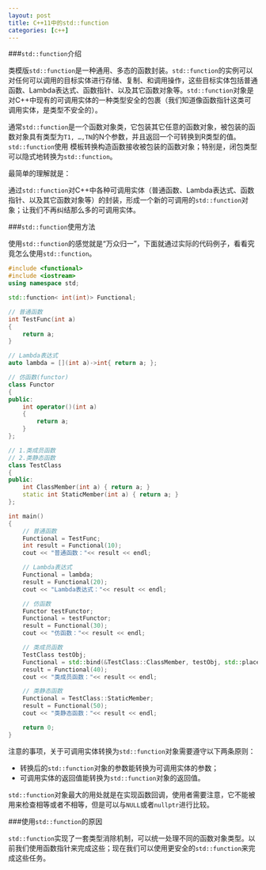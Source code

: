```yaml
---
layout: post
title: C++11中的std::function
categories: [c++]
---
```


###`std::function`介绍

类模版`std::function`是一种通用、多态的函数封装。`std::function`的实例可以对任何可以调用的目标实体进行存储、复制、和调用操作，这些目标实体包括普通函数、Lambda表达式、函数指针、以及其它函数对象等。`std::function`对象是对C++中现有的可调用实体的一种类型安全的包裹（我们知道像函数指针这类可调用实体，是类型不安全的）。

通常`std::function`是一个函数对象类，它包装其它任意的函数对象，被包装的函数对象具有类型为`T1, …,TN`的N个参数，并且返回一个可转换到R类型的值。`std::function`使用 模板转换构造函数接收被包装的函数对象；特别是，闭包类型可以隐式地转换为`std::function`。

最简单的理解就是：

通过`std::function`对C++中各种可调用实体（普通函数、Lambda表达式、函数指针、以及其它函数对象等）的封装，形成一个新的可调用的`std::function`对象；让我们不再纠结那么多的可调用实体。

###`std::function`使用方法

使用`std::function`的感觉就是“万众归一”，下面就通过实际的代码例子，看看究竟怎么使用`std::function`。

```cpp
#include <functional>
#include <iostream>
using namespace std;

std::function< int(int)> Functional;

// 普通函数
int TestFunc(int a)
{
    return a;
}

// Lambda表达式
auto lambda = [](int a)->int{ return a; };

// 仿函数(functor)
class Functor
{
public:
    int operator()(int a)
    {
        return a;
    }
};

// 1.类成员函数
// 2.类静态函数
class TestClass
{
public:
    int ClassMember(int a) { return a; }
    static int StaticMember(int a) { return a; }
};

int main()
{
    // 普通函数
    Functional = TestFunc;
    int result = Functional(10);
    cout << "普通函数："<< result << endl;

    // Lambda表达式
    Functional = lambda;
    result = Functional(20);
    cout << "Lambda表达式："<< result << endl;

    // 仿函数
    Functor testFunctor;
    Functional = testFunctor;
    result = Functional(30);
    cout << "仿函数："<< result << endl;

    // 类成员函数
    TestClass testObj;
    Functional = std::bind(&TestClass::ClassMember, testObj, std::placeholders::_1);
    result = Functional(40);
    cout << "类成员函数："<< result << endl;

    // 类静态函数
    Functional = TestClass::StaticMember;
    result = Functional(50);
    cout << "类静态函数："<< result << endl;

    return 0;
}
```

注意的事项，关于可调用实体转换为`std::function`对象需要遵守以下两条原则：

-   转换后的`std::function`对象的参数能转换为可调用实体的参数；
-   可调用实体的返回值能转换为`std::function`对象的返回值。

`std::function`对象最大的用处就是在实现函数回调，使用者需要注意，它不能被用来检查相等或者不相等，但是可以与`NULL`或者`nullptr`进行比较。

###使用`std::function`的原因

`std::function`实现了一套类型消除机制，可以统一处理不同的函数对象类型。以前我们使用函数指针来完成这些；现在我们可以使用更安全的`std::function`来完成这些任务。
